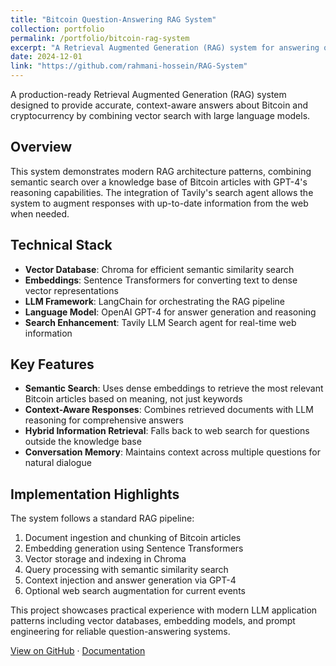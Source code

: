 ```yaml
---
title: "Bitcoin Question-Answering RAG System"
collection: portfolio
permalink: /portfolio/bitcoin-rag-system
excerpt: "A Retrieval Augmented Generation (RAG) system for answering questions from Bitcoin articles using Chroma Vector Database, Sentence Transformer, Langchain, OpenAI GPT-4, and Tavily LLM Search agent."
date: 2024-12-01
link: "https://github.com/rahmani-hossein/RAG-System"
---
```


A production-ready Retrieval Augmented Generation (RAG) system designed to provide accurate, context-aware answers about Bitcoin and cryptocurrency by combining vector search with large language models.

## Overview

This system demonstrates modern RAG architecture patterns, combining semantic search over a knowledge base of Bitcoin articles with GPT-4's reasoning capabilities. The integration of Tavily's search agent allows the system to augment responses with up-to-date information from the web when needed.

## Technical Stack

- **Vector Database**: Chroma for efficient semantic similarity search
- **Embeddings**: Sentence Transformers for converting text to dense vector representations
- **LLM Framework**: LangChain for orchestrating the RAG pipeline
- **Language Model**: OpenAI GPT-4 for answer generation and reasoning
- **Search Enhancement**: Tavily LLM Search agent for real-time web information

## Key Features

- **Semantic Search**: Uses dense embeddings to retrieve the most relevant Bitcoin articles based on meaning, not just keywords
- **Context-Aware Responses**: Combines retrieved documents with LLM reasoning for comprehensive answers
- **Hybrid Information Retrieval**: Falls back to web search for questions outside the knowledge base
- **Conversation Memory**: Maintains context across multiple questions for natural dialogue

## Implementation Highlights

The system follows a standard RAG pipeline:
1. Document ingestion and chunking of Bitcoin articles
2. Embedding generation using Sentence Transformers
3. Vector storage and indexing in Chroma
4. Query processing with semantic similarity search
5. Context injection and answer generation via GPT-4
6. Optional web search augmentation for current events

This project showcases practical experience with modern LLM application patterns including vector databases, embedding models, and prompt engineering for reliable question-answering systems.

[View on GitHub](https://github.com/rahmani-hossein/RAG-System) · [Documentation](https://github.com/rahmani-hossein/RAG-System#readme)
